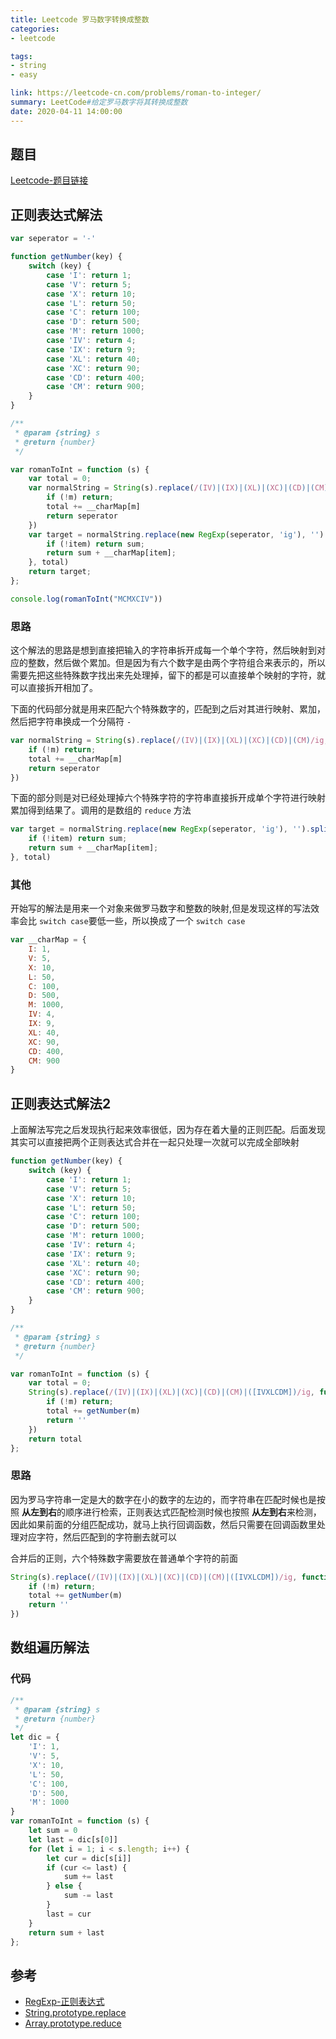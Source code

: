 ```yaml
---
title: Leetcode 罗马数字转换成整数
categories:
- leetcode

tags: 
- string
- easy

link: https://leetcode-cn.com/problems/roman-to-integer/
summary: LeetCode#给定罗马数字将其转换成整数
date: 2020-04-11 14:00:00
---
```


## 题目

[Leetcode-题目链接](https://leetcode-cn.com/problems/roman-to-integer/)


## 正则表达式解法

```js
var seperator = '-'

function getNumber(key) {
    switch (key) {
        case 'I': return 1;
        case 'V': return 5;
        case 'X': return 10;
        case 'L': return 50;
        case 'C': return 100;
        case 'D': return 500;
        case 'M': return 1000;
        case 'IV': return 4;
        case 'IX': return 9;
        case 'XL': return 40;
        case 'XC': return 90;
        case 'CD': return 400;
        case 'CM': return 900;
    }
}

/**
 * @param {string} s
 * @return {number}
 */

var romanToInt = function (s) {
    var total = 0;
    var normalString = String(s).replace(/(IV)|(IX)|(XL)|(XC)|(CD)|(CM)/ig, function (m) {
        if (!m) return;
        total += __charMap[m]
        return seperator
    })
    var target = normalString.replace(new RegExp(seperator, 'ig'), '').split('').reduce(function (sum, item) {
        if (!item) return sum;
        return sum + __charMap[item];
    }, total)
    return target;
};

console.log(romanToInt("MCMXCIV"))
```

### 思路
这个解法的思路是想到直接把输入的字符串拆开成每一个单个字符，然后映射到对应的整数，然后做个累加。但是因为有六个数字是由两个字符组合来表示的，所以需要先把这些特殊数字找出来先处理掉，留下的都是可以直接单个映射的字符，就可以直接拆开相加了。

下面的代码部分就是用来匹配六个特殊数字的，匹配到之后对其进行映射、累加，然后把字符串换成一个分隔符 `-`

```js
var normalString = String(s).replace(/(IV)|(IX)|(XL)|(XC)|(CD)|(CM)/ig, function (m) {
    if (!m) return;
    total += __charMap[m]
    return seperator
})
```

下面的部分则是对已经处理掉六个特殊字符的字符串直接拆开成单个字符进行映射累加得到结果了。调用的是数组的 `reduce` 方法
```js
var target = normalString.replace(new RegExp(seperator, 'ig'), '').split('').reduce(function (sum, item) {
    if (!item) return sum;
    return sum + __charMap[item];
}, total)

```

### 其他

开始写的解法是用来一个对象来做罗马数字和整数的映射,但是发现这样的写法效率会比 `switch case`要低一些，所以换成了一个 `switch case`

```js
var __charMap = {
    I: 1,
    V: 5,
    X: 10,
    L: 50,
    C: 100,
    D: 500,
    M: 1000,
    IV: 4,
    IX: 9,
    XL: 40,
    XC: 90,
    CD: 400,
    CM: 900
}
```


## 正则表达式解法2

上面解法写完之后发现执行起来效率很低，因为存在着大量的正则匹配。后面发现其实可以直接把两个正则表达式合并在一起只处理一次就可以完成全部映射

```js
function getNumber(key) {
    switch (key) {
        case 'I': return 1;
        case 'V': return 5;
        case 'X': return 10;
        case 'L': return 50;
        case 'C': return 100;
        case 'D': return 500;
        case 'M': return 1000;
        case 'IV': return 4;
        case 'IX': return 9;
        case 'XL': return 40;
        case 'XC': return 90;
        case 'CD': return 400;
        case 'CM': return 900;
    }
}

/**
 * @param {string} s
 * @return {number}
 */

var romanToInt = function (s) {
    var total = 0;
    String(s).replace(/(IV)|(IX)|(XL)|(XC)|(CD)|(CM)|([IVXLCDM])/ig, function (m) {
        if (!m) return;
        total += getNumber(m)
        return ''
    })
    return total
};

```

### 思路

因为罗马字符串一定是大的数字在小的数字的左边的，而字符串在匹配时候也是按照 **从左到右**的顺序进行检索，正则表达式匹配检测时候也按照 **从左到右**来检测，因此如果前面的分组匹配成功，就马上执行回调函数，然后只需要在回调函数里处理对应字符，然后匹配到的字符删去就可以

合并后的正则，六个特殊数字需要放在普通单个字符的前面
```js
String(s).replace(/(IV)|(IX)|(XL)|(XC)|(CD)|(CM)|([IVXLCDM])/ig, function (m) {
    if (!m) return;
    total += getNumber(m)
    return ''
})
```

## 数组遍历解法

### 代码

```js
/**
 * @param {string} s
 * @return {number}
 */
let dic = {
    'I': 1,
    'V': 5,
    'X': 10,
    'L': 50,
    'C': 100,
    'D': 500,
    'M': 1000
}
var romanToInt = function (s) {
    let sum = 0
    let last = dic[s[0]]
    for (let i = 1; i < s.length; i++) {
        let cur = dic[s[i]]
        if (cur <= last) {
            sum += last
        } else {
            sum -= last
        }
        last = cur
    }
    return sum + last
};
```

## 参考

- [RegExp-正则表达式](https://developer.mozilla.org/en-US/docs/Web/JavaScript/Guide/Regular_Expressions)
- [String.prototype.replace](https://developer.mozilla.org/en-US/docs/Web/JavaScript/Reference/Global_Objects/String/replace)
- [Array.prototype.reduce](https://developer.mozilla.org/en-US/docs/Web/JavaScript/Reference/Global_Objects/Array/Reduce)